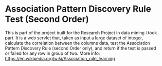 # Association Pattern Discovery Rule Test (Second Order)

This is part of the project built for the Research Project in data mining I took part.
It is a web servlet that, taken as input a large dataset of integer, calculate the correlation between the columns data, test the Association Pattern Discovery Rule (second Order only), and return if the test is passed or failed for any row in group of two.
More info: https://en.wikipedia.org/wiki/Association_rule_learning


